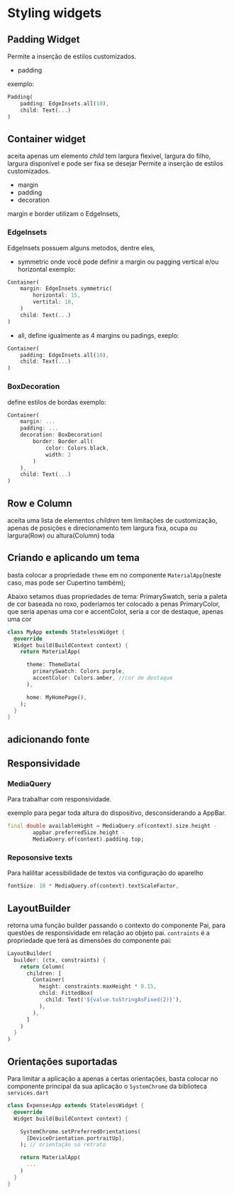 # Styling widgets

## Padding Widget
Permite a inserção de estilos customizados.
- padding
  
exemplo:
```Dart
Padding(
    padding: EdgeInsets.all(10),
    child: Text(...)
)
```

## Container widget
aceita apenas um elemento *child*
tem largura flexivel, largura do filho, largura disponível e pode ser fixa se desejar
Permite a inserção de estilos customizados.
- margin
- padding
- decoration

margin e border utilizam o EdgeInsets,

### EdgeInsets
EdgeInsets possuem alguns metodos, dentre eles, 
- symmetric
  onde você pode definir a margin ou pagging vertical e/ou horizontal
  exemplo:

```dart
Container(
    margin: EdgeInsets.symmetric(
        horizontal: 15,
        vertital: 10,
    )
    child: Text(...)
)
```
- all, define igualmente as 4 margins ou padings, exeplo:

```dart
Container(
    padding: EdgeInsets.all(10),
    child: Text(...)
)
```

### BoxDecoration
define estilos de bordas
exemplo:

```dart
Container(
    margin: ...
    padding: ...
    decoration: BoxDecoration(
        border: Border.all(
            color: Colors.black,
            width: 2
        )
    ),
    child: Text(...)
)
```

## Row e Column
aceita uma lista de elementos *children*
tem limitações de customização, apenas de posições e direcionamento
tem largura fixa, ocupa ou largura(Row) ou altura(Column) toda

## Criando e aplicando um tema
basta colocar a propriedade `theme` em no componente `MaterialApp`(neste caso, mas pode ser Cupertino também);

Abaixo setamos duas propriedades de tema:
PrimarySwatch, seria a paleta de cor baseada no roxo, poderiamos ter colocado a penas PrimaryColor, que seria apenas uma cor
e accentColot, seria a cor de destaque, apenas uma cor

```dart
class MyApp extends StatelessWidget {
  @override
  Widget build(BuildContext context) {
    return MaterialApp(

      theme: ThemeData(
        primarySwatch: Colors.purple,
        accentColor: Colors.amber, //cor de destaque
      ),

      home: MyHomePage(),
    );
  }
}
```

## adicionando fonte


## Responsividade 
### MediaQuery
Para trabalhar com responsividade.

exemplo para pegar toda altura do dispositivo, desconsiderando a AppBar.
```dart
final double availableHight = MediaQuery.of(context).size.height -
        appbar.preferredSize.height -
        MediaQuery.of(context).padding.top;
```

### Reposonsive texts
Para halilitar acessibilidade de textos via configuração do aparelho

```dart
fontSize: 18 * MediaQuery.of(context).textScaleFactor,
```

## LayoutBuilder
retorna uma função builder passando o contexto do componente Pai, para questões de responsividade em relação ao objeto pai.
`contraints` é a propriedade que terá as dimensões do componente pai:
```dart
LayoutBuilder(
  builder: (ctx, constraints) {
    return Column(
      children: [
        Container(
          height: constraints.maxHeight * 0.15,
          child: FittedBox(
            child: Text('${value.toStringAsFixed(2)}'),
          ),
        ),
      ]
    )
  }
)
```
## Orientações suportadas
Para limitar a aplicação a apenas a certas orientações, basta colocar no componente principal da sua aplicação o `SystemChrome` da biblioteca `services.dart` 
```dart
class ExpensesApp extends StatelessWidget {
  @override
  Widget build(BuildContext context) {

    SystemChrome.setPreferredOrientations(
      [DeviceOrientation.portraitUp],
    ); // orientação só retrato

    return MaterialApp(
      ...
    )
  }
}
```